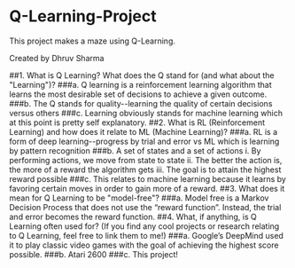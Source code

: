 # Q-Learning-Project

This project makes a maze using Q-Learning.

Created by Dhruv Sharma

##1. What is Q Learning? What does the Q stand for (and what about the "Learning")?
###a. Q learning is a reinforcement learning algorithm that learns the most desirable set of decisions to achieve a given outcome.
###b. The Q stands for quality--learning the quality of certain decisions versus others
###c. Learning obviously stands for machine learning which at this point is pretty self explanatory.
##2. What is RL (Reinforcement Learning) and how does it relate to ML (Machine Learning)?
###a. RL is a form of deep learning--progress by trial and error vs ML which is learning by pattern recognition
###b. A set of states and a set of actions
i. By performing actions, we move from state to state
ii. The better the action is, the more of a reward the algorithm gets
iii. The goal is to attain the highest reward possible
###c. This relates to machine learning because it learns by favoring certain moves in order to gain more of a reward.
##3. What does it mean for Q Learning to be "model-free"?
###a. Model free is a Markov Decision Process that does not use the “reward function”. Instead, the trial and error becomes the reward function.
##4. What, if anything, is Q Learning often used for? (If you find any cool projects or research relating to Q Learning, feel free to link them to me!)
###a. Google’s DeepMind used it to play classic video games with the goal of achieving the highest score possible.
###b. Atari 2600
###c. This project!
